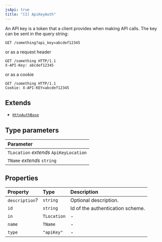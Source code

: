 ```yaml
---
jsApi: true
title: "[I] ApiKeyAuth"
---
```


An API key is a token that a client provides when making API calls. The key can be sent in the query string:

```
GET /something?api_key=abcdef12345
```

or as a request header

```
GET /something HTTP/1.1
X-API-Key: abcdef12345
```

or as a cookie

```
GET /something HTTP/1.1
Cookie: X-API-KEY=abcdef12345
```

## Extends

- [`HttpAuthBase`](Interface.HttpAuthBase.md)

## Type parameters

| Parameter                              |
| :------------------------------------- |
| `TLocation` _extends_ `ApiKeyLocation` |
| `TName` _extends_ `string`             |

## Properties

| Property       | Type        | Description                      |
| :------------- | :---------- | :------------------------------- |
| `description`? | `string`    | Optional description.            |
| `id`           | `string`    | Id of the authentication scheme. |
| `in`           | `TLocation` | -                                |
| `name`         | `TName`     | -                                |
| `type`         | `"apiKey"`  | -                                |
